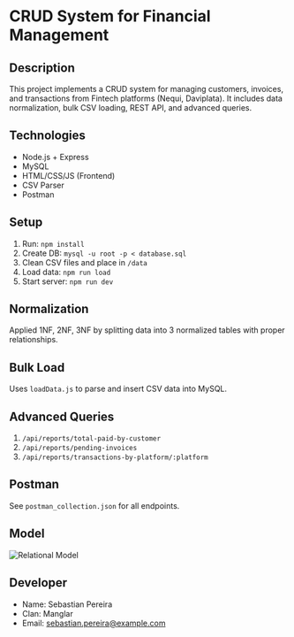 # CRUD System for Financial Management

## Description
This project implements a CRUD system for managing customers, invoices, and transactions from Fintech platforms (Nequi, Daviplata). It includes data normalization, bulk CSV loading, REST API, and advanced queries.

## Technologies
- Node.js + Express
- MySQL
- HTML/CSS/JS (Frontend)
- CSV Parser
- Postman

## Setup
1. Run: `npm install`
2. Create DB: `mysql -u root -p < database.sql`
3. Clean CSV files and place in `/data`
4. Load data: `npm run load`
5. Start server: `npm run dev`

## Normalization
Applied 1NF, 2NF, 3NF by splitting data into 3 normalized tables with proper relationships.

## Bulk Load
Uses `loadData.js` to parse and insert CSV data into MySQL.

## Advanced Queries
1. `/api/reports/total-paid-by-customer`
2. `/api/reports/pending-invoices`
3. `/api/reports/transactions-by-platform/:platform`

## Postman
See `postman_collection.json` for all endpoints.

## Model
![Relational Model](model.png)

## Developer
- Name: Sebastian Pereira
- Clan: Manglar
- Email: sebastian.pereira@example.com